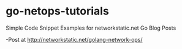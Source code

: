 # go-netops-tutorials
Simple Code Snippet Examples for networkstatic.net Go Blog Posts

-Post at http://networkstatic.net/golang-network-ops/
